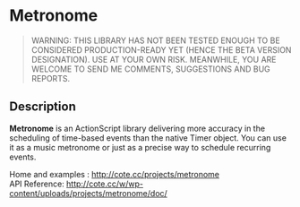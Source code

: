 Metronome
=========

>WARNING: THIS LIBRARY HAS NOT BEEN TESTED ENOUGH TO BE CONSIDERED PRODUCTION-READY YET (HENCE THE BETA VERSION DESIGNATION). USE AT YOUR OWN RISK. MEANWHILE, YOU ARE WELCOME TO SEND ME COMMENTS, SUGGESTIONS AND BUG REPORTS.

## Description
**Metronome** is an ActionScript library delivering more accuracy in the scheduling of time-based events than the native Timer object. You can use it as a music metronome or just as a precise way to schedule recurring events.


Home and examples : http://cote.cc/projects/metronome
<br>
API Reference: http://cote.cc/w/wp-content/uploads/projects/metronome/doc/
